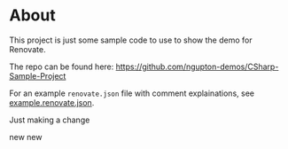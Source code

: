 # About
This project is just some sample code to use to show the demo for Renovate.

The repo can be found here: https://github.com/ngupton-demos/CSharp-Sample-Project

For an example `renovate.json` file with comment explainations, see [example.renovate.json](https://github.com/ngupton-demos/CSharp-Sample-Project/blob/main/example.renovate.json).


Just making a change

new
new
